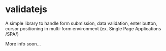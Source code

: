 validatejs
==========

A simple library to handle form submission, data validation, enter button, cursor positioning in multi-form environment (ex. Single Page Applications /SPA/)

More info soon...